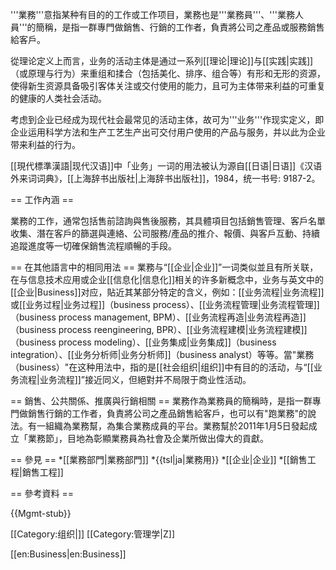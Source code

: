 '''業務'''意指某种有目的的工作或工作项目，業務也是'''業務員'''、'''業務人員'''的簡稱，是指一群專門做銷售、行銷的工作者，負責將公司之產品或服務銷售給客戶。

從理论定义上而言，业务的活动主体是通过一系列[[理论|理论]]与[[实践|实践]]（或原理与行为）来重组和揉合（包括美化、排序、组合等）有形和无形的资源，使得新生资源具备吸引客体关注或交付使用的能力，且可为主体带来利益的可重复的健康的人类社会活动。

考虑到企业已经成为现代社会最常见的活动主体，故可为'''业务'''作现实定义，即企业运用科学方法和生产工艺生产出可交付用户使用的产品与服务，并以此为企业带来利益的行为。

[[現代標準漢語|现代汉语]]中「业务」一词的用法被认为源自[[日语|日语]]<ref>《汉语外来词词典》，[[上海辞书出版社|上海辞书出版社]]，1984，统一书号: 9187-2</ref>。

== 工作內涵 ==

業務的工作，通常包括售前諮詢與售後服務，其具體項目包括銷售管理、客戶名單收集、潛在客戶的篩選與連絡、公司服務/產品的推介、報價、與客戶互動、持續追蹤進度等一切確保銷售流程順暢的手段。

== 在其他語言中的相同用法 ==
業務与“[[企业|企业]]”一词类似並且有所关联，在与信息技术应用或企业[[信息化|信息化]]相关的许多新概念中，业务与英文中的 [[企业|Business]]对应，貼近其某部分特定的含义，例如：[[业务流程|业务流程]]或[[业务过程|业务过程]]（business process）、[[业务流程管理|业务流程管理]]（business process management, BPM）、[[业务流程再造|业务流程再造]]（business process reengineering, BPR）、[[业务流程建模|业务流程建模]]（business process modeling）、[[业务集成|业务集成]]（business integration）、[[业务分析师|业务分析师]]（business analyst）等等。當"業務（business）"在这种用法中，指的是[[社会组织|组织]]中有目的的活动，与“[[业务流程|业务流程]]”接近同义，但絕對并不局限于商业性活动。

== 銷售、公共關係、推廣與行銷相關 ==
業務作為業務員的簡稱時，是指一群專門做銷售行銷的工作者，負責將公司之產品銷售給客戶，也可以有"跑業務"的說法。有一組織為業務幫，為集合業務成員的平台。業務幫於2011年1月5日發起成立「業務節」，目地為彰顯業務員為社會及企業所做出偉大的貢獻。

== 參見 ==
*[[業務部門|業務部門]]
*{{tsl|ja|業務用}}
*[[企业|企业]]
*[[銷售工程|銷售工程]]

== 參考資料 ==
<div class="references-small">
<references />
</div>

{{Mgmt-stub}}

[[Category:组织|]]
[[Category:管理学|Z]]

[[en:Business|en:Business]]